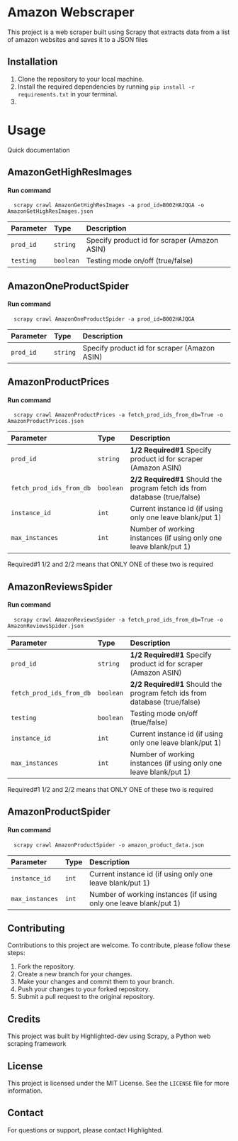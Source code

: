 # Amazon Webscraper
This project is a web scraper built using Scrapy that extracts data from a list of amazon websites and saves it to a JSON files

## Installation

1. Clone the repository to your local machine.
2. Install the required dependencies by running `pip install -r requirements.txt` in your terminal.
3.

# Usage
Quick documentation

## AmazonGetHighResImages

#### Run command

```
  scrapy crawl AmazonGetHighResImages -a prod_id=B002HAJQGA -o AmazonGetHighResImages.json
```

| Parameter | Type     | Description                |
| :-------- | :------- | :------------------------- |
| `prod_id` | `string` | Specify product id for scraper (Amazon ASIN) | 
`testing` | `boolean` | Testing mode on/off (true/false)



## AmazonOneProductSpider

#### Run command

```
  scrapy crawl AmazonOneProductSpider -a prod_id=B002HAJQGA
```

| Parameter | Type     | Description                |
| :-------- | :------- | :------------------------- |
| `prod_id` | `string` | Specify product id for scraper (Amazon ASIN) | 



## AmazonProductPrices

#### Run command

```
  scrapy crawl AmazonProductPrices -a fetch_prod_ids_from_db=True -o AmazonProductPrices.json
```

| Parameter | Type     | Description                |
| :-------- | :------- | :------------------------- |
| `prod_id` | `string` |  **1/2 Required#1** Specify product id for scraper (Amazon ASIN) | 
`fetch_prod_ids_from_db` | `boolean` |  **2/2 Required#1** Should the program fetch ids from database (true/false)
`instance_id` | `int` | Current instance id (if using only one leave blank/put 1)
`max_instances` | `int` | Number of working instances (if using only one leave blank/put 1)

Required#1 1/2 and 2/2 means that ONLY ONE of these two is required



## AmazonReviewsSpider

#### Run command

```
  scrapy crawl AmazonReviewsSpider -a fetch_prod_ids_from_db=True -o AmazonReviewsSpider.json
```

| Parameter | Type     | Description                |
| :-------- | :------- | :------------------------- |
| `prod_id` | `string` |  **1/2 Required#1** Specify product id for scraper (Amazon ASIN) | 
`fetch_prod_ids_from_db` | `boolean` |  **2/2 Required#1** Should the program fetch ids from database (true/false) | 
`testing` | `boolean` | Testing mode on/off (true/false)
`instance_id` | `int` | Current instance id (if using only one leave blank/put 1)
`max_instances` | `int` | Number of working instances (if using only one leave blank/put 1)

Required#1 1/2 and 2/2 means that ONLY ONE of these two is required


## AmazonProductSpider

#### Run command

```
  scrapy crawl AmazonProductSpider -o amazon_product_data.json
```

| Parameter | Type     | Description                |
| :-------- | :------- | :------------------------- |
| `instance_id` | `int` | Current instance id (if using only one leave blank/put 1)
`max_instances` | `int` | Number of working instances (if using only one leave blank/put 1)



## Contributing

Contributions to this project are welcome. To contribute, please follow these steps:

1. Fork the repository.
2. Create a new branch for your changes.
3. Make your changes and commit them to your branch.
4. Push your changes to your forked repository.
5. Submit a pull request to the original repository.

## Credits

This project was built by Highlighted-dev using Scrapy, a Python web scraping framework

## License

This project is licensed under the MIT License. See the `LICENSE` file for more information.

## Contact

For questions or support, please contact Highlighted.
